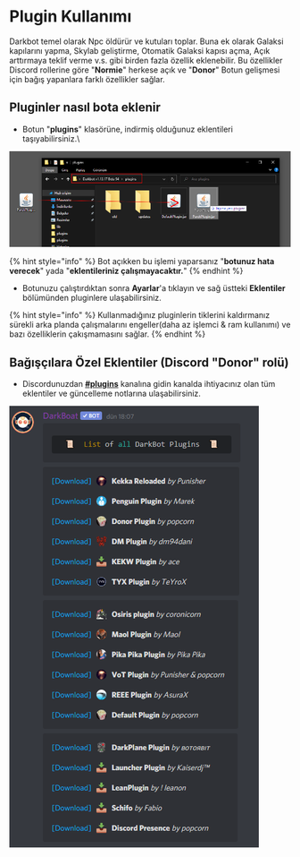# Plugin Kullanımı

Darkbot temel olarak Npc öldürür ve kutuları toplar. Buna ek olarak Galaksi kapılarını yapma, Skylab geliştirme, Otomatik Galaksi kapısı açma, Açık arttırmaya teklif verme v.s. gibi birden fazla özellik eklenebilir. Bu özellikler Discord rollerine göre "**Normie**" herkese açık ve "**Donor**" Botun gelişmesi için bağış yapanlara farklı özellikler sağlar.

## Pluginler nasıl bota eklenir

* Botun "**plugins**" klasörüne, indirmiş olduğunuz eklentileri taşıyabilirsiniz.\


![](<../.gitbook/assets/image (77).png>)

{% hint style="info" %}
Bot açıkken bu işlemi yaparsanız "**botunuz hata verecek**" yada "**eklentileriniz çalışmayacaktır.**"
{% endhint %}

* Botunuzu çalıştırdıktan sonra **Ayarlar**'a tıklayın ve sağ üstteki **Eklentiler** bölümünden pluginlere ulaşabilirsiniz.

{% hint style="info" %}
Kullanmadığınız pluginlerin tiklerini kaldırmanız sürekli arka planda çalışmalarını engeller(daha az işlemci & ram kullanımı) ve bazı özelliklerin çakışmamasını sağlar.
{% endhint %}

## Bağışçılara Özel Eklentiler (Discord "Donor" rolü)

* &#x20;Discordunuzdan [**#plugins**](https://discord.com/channels/523159099870019584/586940051511050241) kanalına gidin kanalda ihtiyacınız olan tüm eklentiler ve güncelleme notlarına ulaşabilirsiniz.

![](<../.gitbook/assets/image (157).png>)


